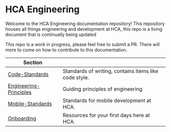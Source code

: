 # HCA Engineering
Welcome to the HCA Engineering documentation repository! This repository houses all things engineering and development at HCA, this repo is a living document that is continually being updated  


This repo is a work in progress, please feel free to submit a PR. There will more to come on how to contribute to this documentation.
<!-- TOC Start -->
| Section |  |
|--|--|
|[Code-Standards](/Code-Standards/README.md)|Standards of writing, contains items like code style.|
|[Engineering-Principles](/Engineering-Principles/README.md)|Guiding principles of engineering|
|[Mobile-Standards](/Mobile-Standards/README.md)|Standards for mobile development at HCA.|
|[Onboarding](/Onboarding/README.md)|Resources for your first days here at HCA.|

<!-- TOC End-->
